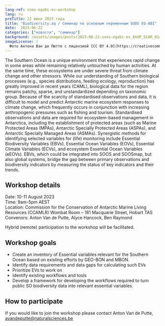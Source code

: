 ```yaml
---
lang-ref: soos-egabi-ev-workshop
lang: ru
preTitle: 22 июня 2023 года
title: "Biodiversity.aq / Семинар по основным переменным SOOS EG-ABI"
date:  2023-06-22
categories: ["новости", "семинар"]
background: /assets/images/posts/2023-06-22-soos-egabi-ev_AVdP_SCAR_0149.jpg
imageLicense: |
  Фото Антона Ван де Пютте с лицензией [CC BY 4.0](https://creativecommons.org/licenses/by/4.0/)
---
```


The Southern Ocean is a unique environment that experiences rapid change in some areas while remaining relatively untouched by human activities. At the same time, these ecosystems are under severe threat from climate change and other stressors. While our understanding of Southern biological processes (e.g., species distributions, feeding ecology, reproduction) has greatly improved in recent years (CAML), biological data for the region remains patchy, sparse, and unstandardized depending on taxonomic group. Because of the scarcity of standardised observations and data, it is difficult to model and predict Antarctic marine ecosystem responses to climate change, which frequently occurs in conjunction with increasing anthropogenic pressures such as fishing and tourism. Standardised observations and data are required for ecosystem-based management in Antarctica, including the establishment of protected areas (such as Marine Protected Areas (MPAs), Antarctic Specially Protected Areas (ASPAs), and Antarctic Specially Managed Areas (ASMAs). Synergistic methods for identifying selected variables for (life) monitoring include Essential Biodiversity Variables (EBVs), Essential Ocean Variables (EOVs), Essential Climate Variables (ECVs), and ecosystem Essential Ocean Variables (eEOVs). EBVs, which could be integrated into SOOS and SOOSmap, but also global systems, bridge the gap between primary observations and biodiversity indicators by measuring the status of key indicators and their trends.

## Workshop details 

Date: 10-11 August 2023 <br/>
Time: 9am-5pm AEST <br/>
Location: Commission for the Conservation of Antarctic Marine Living Resources (CCAMLR) Wombat Room – 181 Macquarie Street, Hobart TAS <br/>
Convenors: Anton Van de Putte, Alyce Hancock, Ben Raymond <br/>

Hybrid (remote) participation to the workshop will be facilitated.

## Workshop goals

- Create an inventory of Essential variables relevant for the Southern Ocean based on existing efforts by GEO-BON and MBON.
- Identify data requirements and data gaps for calculating such EVs
- Prioritize EVs to work on
- Identify existing workflows and tools
- Develop a framework for developing the workflows required to turn public SO biodiversity data into relevant essential variables.

## How to participate

If you would like to join the workshop please contact Anton Van de Putte, avandeputte@naturalsciences.be
